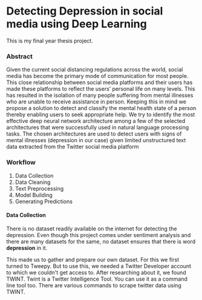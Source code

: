 # Detecting Depression in social media using Deep Learning

This is my final year thesis project. 

### Abstract
Given the current social distancing regulations across the world, social media has become the primary mode of communication for most people. This close relationship between social media platforms and their users has made these platforms to reflect the users’ personal life on many levels. This has resulted in the isolation of many people suffering from mental illnesses who are unable to receive assistance in person. Keeping this in mind we propose a solution to detect and classify the mental health state of a person thereby enabling users to seek appropriate help. We try to identify the most effective deep neural network architecture among a few of the selected architectures that were successfully used in natural language processing tasks. The chosen architectures are used to detect users with signs of mental illnesses (depression in our case) given limited unstructured text data extracted from the Twitter social media platform

### Workflow
1. Data Collection
2. Data Cleaning
3. Text Preprocessing
4. Model Building
5. Generating Predictions

#### Data Collection
There is no dataset readily available on the internet for detecting the depression. Even though this project comes under sentiment analysis and there are many datasets for the same, no dataset ensures that there is word **depression** in it. 

This made us to gather and prepare our own dataset. For this we first turned to Tweepy. But to use this, we needed a Twitter Developer account to which we couldn't get access to. After researching about it, we found TWINT. Twint is a Twitter Intelligence Tool. You can use it as a command line tool too. There are various commands to scrape twitter data using TWINT. 
